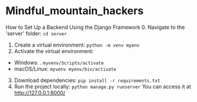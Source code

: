 # Mindful_mountain_hackers



How to Set Up a Backend Using the Django Framework
0. Navigate to the 'server' folder: `cd server`
1. Create a virtual environment: `python -m venv myenv`
2. Activate the virtual environment:
  - Windows: . `myvenv/Scripts/activate`
  - macOS/Linux: `myvenv myenv/bin/activate`
3. Download dependencies: `pip install -r requirements.txt`
4. Run the project locally: `python manage.py runserver` You can access it at http://127.0.0.1:8000/